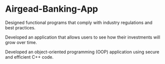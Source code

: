 # Airgead-Banking-App
Designed functional programs that comply with industry regulations and best practices.

Developed an application that allows users to see how their investments will grow over time. 

Developed an object-oriented programming (OOP) application using secure and efficient C++ code. 
